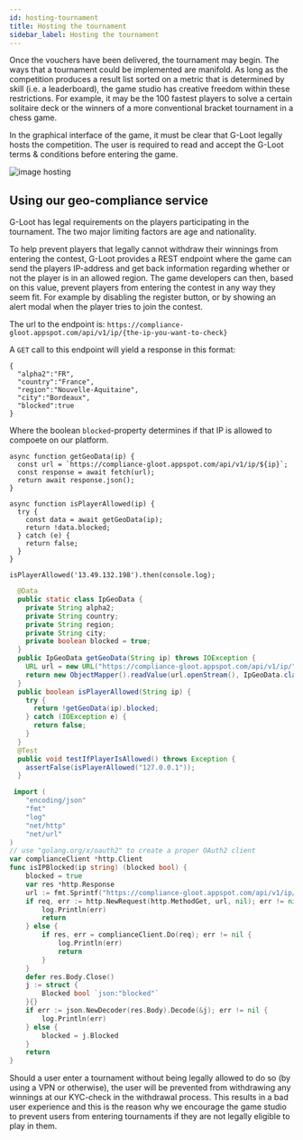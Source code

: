 ```yaml
---
id: hosting-tournament
title: Hosting the tournament
sidebar_label: Hosting the tournament
---
```


Once the vouchers have been delivered, the tournament may begin.
The ways that a tournament could be implemented are manifold. As long as the competition produces a result list sorted on a metric that is determined by skill (i.e. a leaderboard), the game studio has creative freedom within these restrictions. For example, it may be the 100 fastest players to solve a certain solitaire deck or the winners of a more conventional bracket tournament in a chess game.

In the graphical interface of the game, it must be clear that G-Loot legally hosts the competition. The user is required to read and accept the G-Loot terms & conditions before entering the game.

![image hosting](assets/voucher/hosting.png)

## Using our geo-compliance service

G-Loot has legal requirements on the players participating in the tournament. The two major limiting factors are age and nationality.

To help prevent players that legally cannot withdraw their winnings from entering the contest, G-Loot provides a REST endpoint where the game can send the players IP-address and get back information regarding whether or not the player is in an allowed region. The game developers can then, based on this value, prevent players from entering the contest in any way they seem fit. For example by disabling the register button, or by showing an alert modal when the player tries to join the contest.

The url to the endpoint is: `https://compliance-gloot.appspot.com/api/v1/ip/{the-ip-you-want-to-check}`

A `GET` call to this endpoint will yield a response in this format:

```
{
  "alpha2":"FR",
  "country":"France",
  "region":"Nouvelle-Aquitaine",
  "city":"Bordeaux",
  "blocked":true
}
```

Where the boolean `blocked`-property determines if that IP is allowed to compoete on our platform.

<!--DOCUSAURUS_CODE_TABS-->
<!--Javascript-->

```nodeJs
async function getGeoData(ip) {
  const url = `https://compliance-gloot.appspot.com/api/v1/ip/${ip}`;
  const response = await fetch(url);
  return await response.json();
}

async function isPlayerAllowed(ip) {
  try {
    const data = await getGeoData(ip);
    return !data.blocked;
  } catch (e) {
    return false;
  }
}

isPlayerAllowed('13.49.132.198').then(console.log);
```

<!--Java-->

```java
  @Data
  public static class IpGeoData {
    private String alpha2;
    private String country;
    private String region;
    private String city;
    private boolean blocked = true;
  }
  public IpGeoData getGeoData(String ip) throws IOException {
    URL url = new URL("https://compliance-gloot.appspot.com/api/v1/ip/" + ip);
    return new ObjectMapper().readValue(url.openStream(), IpGeoData.class);
  }
  public boolean isPlayerAllowed(String ip) {
    try {
      return !getGeoData(ip).blocked;
    } catch (IOException e) {
      return false;
    }
  }
  @Test
  public void testIfPlayerIsAllowed() throws Exception {
    assertFalse(isPlayerAllowed("127.0.0.1"));
  }
```

<!--Go-->

```go
 import (
	"encoding/json"
	"fmt"
	"log"
	"net/http"
	"net/url"
)
// use "golang.org/x/oauth2" to create a proper OAuth2 client
var complianceClient *http.Client
func isIPBlocked(ip string) (blocked bool) {
	blocked = true
	var res *http.Response
	url := fmt.Sprintf("https://compliance-gloot.appspot.com/api/v1/ip/%s", url.PathEscape(ip))
	if req, err := http.NewRequest(http.MethodGet, url, nil); err != nil {
		log.Println(err)
		return
	} else {
		if res, err = complianceClient.Do(req); err != nil {
			log.Println(err)
			return
		}
	}
	defer res.Body.Close()
	j := struct {
		Blocked bool `json:"blocked"`
	}{}
	if err := json.NewDecoder(res.Body).Decode(&j); err != nil {
		log.Println(err)
	} else {
		blocked = j.Blocked
	}
	return
}
```

<!--END_DOCUSAURUS_CODE_TABS-->

Should a user enter a tournament without being legally allowed to do so (by using a VPN or otherwise), the user will be prevented from withdrawing any winnings at our KYC-check in the withdrawal process. This results in a bad user experience and this is the reason why we encourage the game studio to prevent users from entering tournaments if they are not legally eligible to play in them.
